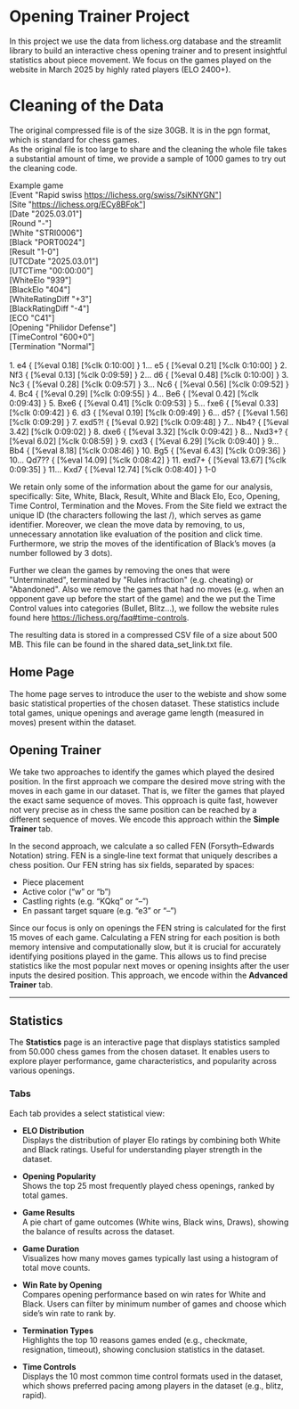 # Opening Trainer Project
In this project we use the data from lichess.org database and the streamlit library to build an interactive chess opening trainer and to present insightful statistics about piece movement. We focus on the games played on the website in March 2025 by highly rated players (ELO 2400+). 

# Cleaning of the Data
The original compressed file is of the size 30GB. It is in the pgn format, which is standard for chess games. <br />
As the original file is too large to share and the cleaning the whole file takes a substantial amount of time, we provide a sample of 1000 games to try out the cleaning code.

Example game <br />
[Event "Rapid swiss https://lichess.org/swiss/7siKNYGN"] <br />
[Site "https://lichess.org/ECy8BFok"] <br />
[Date "2025.03.01"] <br />
[Round "-"] <br />
[White "STRI0006"] <br />
[Black "PORT0024"] <br />
[Result "1-0"] <br />
[UTCDate "2025.03.01"] <br />
[UTCTime "00:00:00"] <br />
[WhiteElo "939"] <br />
[BlackElo "404"] <br />
[WhiteRatingDiff "+3"] <br />
[BlackRatingDiff "-4"] <br />
[ECO "C41"] <br />
[Opening "Philidor Defense"] <br />
[TimeControl "600+0"] <br />
[Termination "Normal"] <br />
<br />
1\. e4 { [%eval 0.18] [%clk 0:10:00] } 1... e5 { [%eval 0.21] [%clk 0:10:00] } 2. Nf3 { [%eval 0.13] [%clk 0:09:59] } 2... d6 { [%eval 0.48] [%clk 0:10:00] } 3. Nc3 { [%eval 0.28] [%clk 0:09:57] } 3... Nc6 { [%eval 0.56] [%clk 0:09:52] } 4. Bc4 { [%eval 0.29] [%clk 0:09:55] } 4... Be6 { [%eval 0.42] [%clk 0:09:43] } 5. Bxe6 { [%eval 0.41] [%clk 0:09:53] } 5... fxe6 { [%eval 0.33] [%clk 0:09:42] } 6. d3 { [%eval 0.19] [%clk 0:09:49] } 6... d5? { [%eval 1.56] [%clk 0:09:29] } 7. exd5?! { [%eval 0.92] [%clk 0:09:48] } 7... Nb4? { [%eval 3.42] [%clk 0:09:02] } 8. dxe6 { [%eval 3.32] [%clk 0:09:42] } 8... Nxd3+? { [%eval 6.02] [%clk 0:08:59] } 9. cxd3 { [%eval 6.29] [%clk 0:09:40] } 9... Bb4 { [%eval 8.18] [%clk 0:08:46] } 10. Bg5 { [%eval 6.43] [%clk 0:09:36] } 10... Qd7?? { [%eval 14.09] [%clk 0:08:42] } 11. exd7+ { [%eval 13.67] [%clk 0:09:35] } 11... Kxd7 { [%eval 12.74] [%clk 0:08:40] } 1-0

We retain only some of the information about the game for our analysis, specifically: Site, White, Black, Result, White and Black Elo, Eco, Opening, Time Control, Termination and the Moves. From the Site field we extract the unique ID (the characters following the last /), which serves as game identifier. Moreover, we clean the move data by removing, to us, unnecessary annotation like evaluation of the position and click time. Furthermore, we strip the moves of the identification of Black’s moves (a number followed by 3 dots).

Further we clean the games by removing the ones that were "Unterminated", terminated by "Rules infraction" (e.g. cheating) or "Abandoned". Also we remove the games that had no moves (e.g. when an opponent gave up before the start of the game) and the we put the Time Control values into categories (Bullet, Blitz...), we follow the website rules found here
https://lichess.org/faq#time-controls.

The resulting data is stored in a compressed CSV file of a size about 500 MB. This file can be found in the shared data_set_link.txt file.
## Home Page
The home page serves to introduce the user to the webiste and show some basic statistical properties of the chosen dataset. These statistics include total games, unique openings and average game length (measured in moves) present within the dataset.
## Opening Trainer

We take two approaches to identify the games which played the desired position.
In the first approach we compare the desired move string with the moves in each game in our dataset. That is, we filter the games that played the exact same sequence of moves. This opproach is quite fast, however not very precise as in chess 
the same position can be reached by a different sequence of moves. We encode this approach within the **Simple Trainer** tab.

In the second approach, we calculate a so called FEN (Forsyth–Edwards Notation) string. FEN is a single‐line text format that uniquely describes a chess position. Our FEN string has six fields, separated by spaces:
- Piece placement
- Active color (“w” or “b”)
- Castling rights (e.g. “KQkq” or “–”)
- En passant target square (e.g. “e3” or “–”)

Since our focus is only on openings the FEN string is calculated for the first 15 moves of each game. Calculating a FEN string for each position is both memory intensive and computationally slow, but it is crucial for accurately identifying positions played in the game. This allows us to find precise statistics like the most popular next moves or opening insights after the user inputs the desired position. This approach, we encode within the **Advanced Trainer** tab.

---

## Statistics

The **Statistics** page is an interactive page that displays statistics sampled from 50.000 chess games from the chosen dataset. It enables users to explore player performance, game characteristics, and popularity across various openings.

### Tabs

Each tab provides a select statistical view:

- **ELO Distribution**  
  Displays the distribution of player Elo ratings by combining both White and Black ratings. Useful for understanding player strength in the dataset.

- **Opening Popularity**  
  Shows the top 25 most frequently played chess openings, ranked by total games.

- **Game Results**  
  A pie chart of game outcomes (White wins, Black wins, Draws), showing the balance of results across the dataset.

- **Game Duration**  
  Visualizes how many moves games typically last using a histogram of total move counts.

- **Win Rate by Opening**  
  Compares opening performance based on win rates for White and Black. Users can filter by minimum number of games and choose which side’s win rate to rank by.

- **Termination Types**  
  Highlights the top 10 reasons games ended (e.g., checkmate, resignation, timeout), showing conclusion statistics in the dataset.

- **Time Controls**  
  Displays the 10 most common time control formats used in the dataset, which shows preferred pacing among players in the dataset (e.g., blitz, rapid).